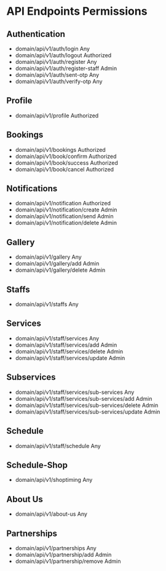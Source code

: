 # API Endpoints                         Permissions

## Authentication
* domain/api/v1/auth/login                Any
* domain/api/v1/auth/logout               Authorized
* domain/api/v1/auth/register             Any
* domain/api/v1/auth/register-staff       Admin
* domain/api/v1/auth/sent-otp             Any
* domain/api/v1/auth/verify-otp           Any

## Profile
* domain/api/v1/profile                   Authorized

## Bookings
* domain/api/v1/bookings                  Authorized
* domain/api/v1/book/confirm              Authorized
* domain/api/v1/book/success              Authorized
* domain/api/v1/book/cancel               Authorized

## Notifications
* domain/api/v1/notification              Authorized
* domain/api/v1/notification/create       Admin
* domain/api/v1/notification/send         Admin
* domain/api/v1/notification/delete       Admin

## Gallery
* domain/api/v1/gallery                   Any
* domain/api/v1/gallery/add               Admin
* domain/api/v1/gallery/delete            Admin

## Staffs
* domain/api/v1/staffs                    Any

## Services
* domain/api/v1/staff/services                  Any
* domain/api/v1/staff/services/add              Admin
* domain/api/v1/staff/services/delete           Admin
* domain/api/v1/staff/services/update           Admin

## Subservices
* domain/api/v1/staff/services/sub-services                   Any
* domain/api/v1/staff/services/sub-services/add               Admin
* domain/api/v1/staff/services/sub-services/delete            Admin
* domain/api/v1/staff/services/sub-services/update            Admin

## Schedule
* domain/api/v1/staff/schedule            Any

## Schedule-Shop
* domain/api/v1/shoptiming                Any

## About Us
* domain/api/v1/about-us                  Any

## Partnerships
* domain/api/v1/partnerships              Any
* domain/api/v1/partnership/add           Admin
* domain/api/v1/partnership/remove        Admin
